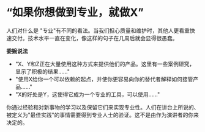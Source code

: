 # “如果你想做到专业，就做X”

人们对什么是 "专业"有不同的看法。当我们担心质量和维护时，其他人更看重快速交付。技术水平一直在变化，像这样的句子在几周后就会显得很愚蠢。

**委婉说法**

-   "X、Y和Z正在大量使用这种方式来提供他们的产品。这里有一些案例研究，显示了积极的结果......"
-   "使用X给你一个可以依赖的起点，并使你更容易向你的替代者解释如何接管产品......"
-   "X的好处是Y，这使得它成为一个专业的工具，可以使用......"

你通过经验和对新事物的学习以及保留它们来实现专业性。人们在讲台上所说的、被定义为"最佳实践"的事情需要得到专业人士的验证。这不是由作为演讲者的你来决定的。